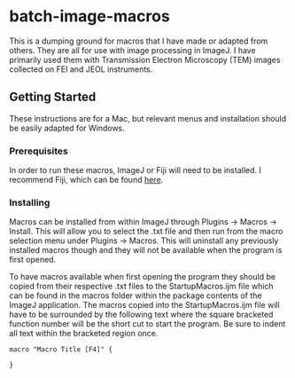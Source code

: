 # batch-image-macros

This is a dumping ground for macros that I have made or adapted from others. They are all for use with image processing in ImageJ. I have primarily used them with Transmission Electron Microscopy (TEM) images collected on FEI and JEOL instruments. 

## Getting Started

These instructions are for a Mac, but relevant menus and installation should be easily adapted for Windows.


### Prerequisites

In order to run these macros, ImageJ or Fiji will need to be installed. I recommend Fiji, which can be found [here](https://fiji.sc/).


### Installing

Macros can be installed from within ImageJ through Plugins -> Macros -> Install. This will allow you to select the .txt file and then run from the macro selection menu under Plugins -> Macros. This will uninstall any previously installed macros though and they will not be available when the program is first opened. 

To have macros available when first opening the program they should be copied from their respective .txt files to the StartupMacros.ijm file which can be found in the macros folder within the package contents of the ImageJ application. The macros copied into the StartupMacros.ijm file will have to be surrounded by the following text where the square bracketed function number will be the short cut to start the program. Be sure to indent all text within the bracketed region once. 

```  
macro "Macro Title [F4]" {
	
}  
```
 

